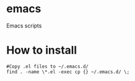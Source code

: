 # emacs
Emacs scripts

# How to install

```
#Copy .el files to ~/.emacs.d/
find . -name \*.el -exec cp {} ~/.emacs.d/ \;
```
